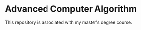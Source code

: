 Advanced Computer Algorithm
===========================

This repository is associated with my master's degree course.
